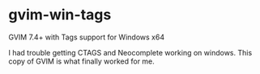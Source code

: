 # gvim-win-tags
GVIM 7.4+ with Tags support for Windows x64

I had trouble getting CTAGS and Neocomplete working on windows. This copy of GVIM is what finally worked for me.

